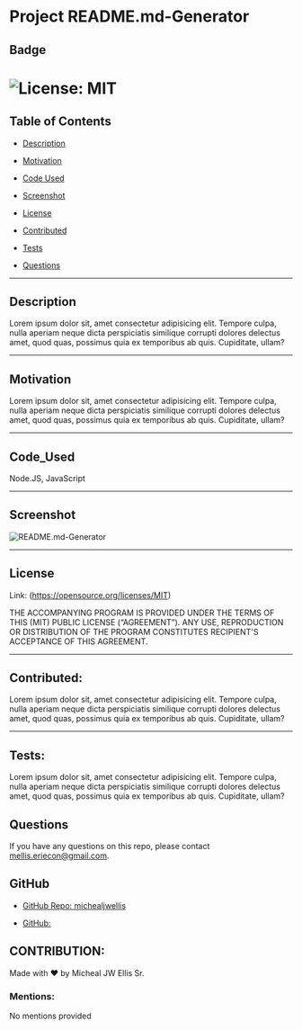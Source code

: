 
  # Project  README.md-Generator
  
  ## Badge

  # ![License: MIT](https://img.shields.io/badge/license-MIT-blueviolet.svg)

  ## Table of Contents

  * [Description](#description)
  
  * [Motivation](#motivation)

  * [Code Used](#code_used)

  * [Screenshot](#screenshot)

  * [License](#license)

  * [Contributed](#contributed)

  * [Tests](#tests)

  * [Questions](#questions)

  ---

  ## Description

  Lorem ipsum dolor sit, amet consectetur adipisicing elit. Tempore culpa, nulla aperiam neque dicta perspiciatis similique corrupti dolores delectus amet, quod quas, possimus quia ex temporibus ab quis. Cupiditate, ullam?

  ---

  ## Motivation

  Lorem ipsum dolor sit, amet consectetur adipisicing elit. Tempore culpa, nulla aperiam neque dicta perspiciatis similique corrupti dolores delectus amet, quod quas, possimus quia ex temporibus ab quis. Cupiditate, ullam?

  ---

  ## Code_Used

  Node.JS, JavaScript

  ---

  ## Screenshot

  ![README.md-Generator](https://wonderfulengineering.com/wp-content/uploads/2014/04/code-wallpaper-4.png)

  ---

  ## License

  Link: (https://opensource.org/licenses/MIT)

  THE ACCOMPANYING PROGRAM IS PROVIDED UNDER THE TERMS OF THIS (MIT) PUBLIC LICENSE (“AGREEMENT”). ANY USE, REPRODUCTION OR DISTRIBUTION OF THE PROGRAM CONSTITUTES RECIPIENT'S ACCEPTANCE OF THIS AGREEMENT.

  ---

  ## Contributed:

  Lorem ipsum dolor sit, amet consectetur adipisicing elit. Tempore culpa, nulla aperiam neque dicta perspiciatis similique corrupti dolores delectus amet, quod quas, possimus quia ex temporibus ab quis. Cupiditate, ullam?

  ---

  ## Tests: 

  Lorem ipsum dolor sit, amet consectetur adipisicing elit. Tempore culpa, nulla aperiam neque dicta perspiciatis similique corrupti dolores delectus amet, quod quas, possimus quia ex temporibus ab quis. Cupiditate, ullam?

  ## Questions

  If you have any questions on this repo, please contact mellis.eriecon@gmail.com.

  ## GitHub

  * [GitHub Repo: michealjwellis](https://github.com/michealjwellis/README.md-Generator)

  * [GitHub:](https://github.com/michealjwellis)

  ## CONTRIBUTION:

  Made with ❤️ by Micheal JW Ellis Sr. 

  ### Mentions: 

  No mentions provided

